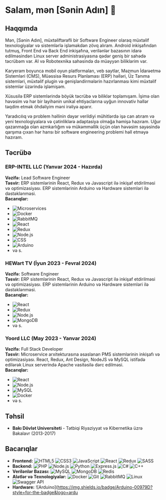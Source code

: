 # Salam, mən [Sənin Adın] 👋

## Haqqımda
Mən, [Sənin Adın], müxtəliftərəfli bir Software Engineer olaraq müxtəlif texnologiyalar və sistemlərlə işləməkdən zövq alıram. Android inkişafından tutmuş, Front End və Back End inkişafına, verilənlər bazasının idarə edilməsindən Linux server administrasiyasına qədər geniş bir sahədə təcrübəm var. AI və Robotexnika sahəsində də müəyyən biliklərim var.

Karyeram boyunca mobil oyun platformaları, veb saytlar, Məzmun İdarəetmə Sistemləri (CMS), Müəssisə Resurs Planlaması (ERP) həlləri, Üz Tanıma sistemləri, müxtəlif plugin və genişləndirmələrin hazırlanması kimi müxtəlif sistemlər üzərində işləmişəm.

Xüsusilə ERP sistemlərində böyük təcrübə və biliklər toplamışam. İşimə olan həvəsim və hər bir layihənin unikal ehtiyaclarına uyğun innovativ həllər təqdim etmək öhdəliyim məni irəliyə aparır.

Yaradıcılıq və problem həllinin dəyər verildiyi mühitlərdə işə can atıram və yeni texnologiyalara və çətinliklərə adaptasiya olmağa həmişə hazıram. Uğur qazanmağa olan əzmkarlığım və mükəmməllik üçün olan həvəsim sayəsində qarşıma çıxan hər hansı bir software engineering problemi həll etməyə hazıram.

## Təcrübə

### ERP-INTEL LLC (Yanvar 2024 - Hazırda)
**Vəzifə:** Lead Software Engineer  
**Təsvir:** ERP sistemlərinin React, Redux və Javascript ilə inkişaf etdirilməsi və optimizasiyası. ERP sistemlərinin Arduino və Hardware sistemləri ilə dəstəklənməsi.  
**Bacarıqlar:**
- ![Microservices](https://img.shields.io/badge/Microservices-FF6F00?style=for-the-badge&logo=Microservices&logoColor=white)
- ![Docker](https://img.shields.io/badge/Docker-2496ED?style=for-the-badge&logo=docker&logoColor=white)
- ![RabbitMQ](https://img.shields.io/badge/RabbitMQ-FF6600?style=for-the-badge&logo=RabbitMQ&logoColor=white)
- ![React](https://img.shields.io/badge/React-61DAFB?style=for-the-badge&logo=react&logoColor=black)
- ![Redux](https://img.shields.io/badge/Redux-764ABC?style=for-the-badge&logo=redux&logoColor=white)
- ![Node.js](https://img.shields.io/badge/Node.js-339933?style=for-the-badge&logo=node.js&logoColor=white)
- ![CSS](https://img.shields.io/badge/CSS-1572B6?style=for-the-badge&logo=css3&logoColor=white)
- ![Arduino](https://img.shields.io/badge/Arduino-00979D?style=for-the-badge&logo=arduino&logoColor=white)
- və s.

### HEWart TV (İyun 2023 - Fevral 2024)
**Vəzifə:** Software Engineer  
**Təsvir:** ERP sistemlərinin React, Redux və Javascript ilə inkişaf etdirilməsi və optimizasiyası. ERP sistemlərinin Arduino və Hardware sistemləri ilə dəstəklənməsi.  
**Bacarıqlar:**
- ![React](https://img.shields.io/badge/React-61DAFB?style=for-the-badge&logo=react&logoColor=black)
- ![Redux](https://img.shields.io/badge/Redux-764ABC?style=for-the-badge&logo=redux&logoColor=white)
- ![Node.js](https://img.shields.io/badge/Node.js-339933?style=for-the-badge&logo=node.js&logoColor=white)
- ![MongoDB](https://img.shields.io/badge/MongoDB-47A248?style=for-the-badge&logo=mongodb&logoColor=white)
- və s.

### Yoord LLC (May 2023 - Yanvar 2024)
**Vəzifə:** Full Stack Developer  
**Təsvir:** Microservice arxitekturasına əsaslanan PMS sistemlərinin inkişafı və optimizasiyası. React, Redux, Ant Design, NodeJS və MySQL istifadə edilərək Linux serverində Apache vasitəsilə dərc edilməsi.  
**Bacarıqlar:**
- ![React](https://img.shields.io/badge/React-61DAFB?style=for-the-badge&logo=react&logoColor=black)
- ![Node.js](https://img.shields.io/badge/Node.js-339933?style=for-the-badge&logo=node.js&logoColor=white)
- ![MySQL](https://img.shields.io/badge/MySQL-4479A1?style=for-the-badge&logo=mysql&logoColor=white)
- ![Docker](https://img.shields.io/badge/Docker-2496ED?style=for-the-badge&logo=docker&logoColor=white)
- və s.

## Təhsil
- **Bakı Dövlət Universiteti** - Tətbiqi Riyaziyyat və Kibernetika üzrə Bakalavr (2013-2017)

## Bacarıqlar
- **Frontend:** ![HTML5](https://img.shields.io/badge/HTML5-E34F26?style=for-the-badge&logo=html5&logoColor=white) ![CSS3](https://img.shields.io/badge/CSS3-1572B6?style=for-the-badge&logo=css3&logoColor=white) ![JavaScript](https://img.shields.io/badge/JavaScript-F7DF1E?style=for-the-badge&logo=javascript&logoColor=black) ![React](https://img.shields.io/badge/React-61DAFB?style=for-the-badge&logo=react&logoColor=black) ![Redux](https://img.shields.io/badge/Redux-764ABC?style=for-the-badge&logo=redux&logoColor=white) ![SASS](https://img.shields.io/badge/SASS-CC6699?style=for-the-badge&logo=sass&logoColor=white)
- **Backend:** ![PHP](https://img.shields.io/badge/PHP-777BB4?style=for-the-badge&logo=php&logoColor=white) ![Node.js](https://img.shields.io/badge/Node.js-339933?style=for-the-badge&logo=node.js&logoColor=white) ![Python](https://img.shields.io/badge/Python-3776AB?style=for-the-badge&logo=python&logoColor=white) ![Express.js](https://img.shields.io/badge/Express.js-000000?style=for-the-badge&logo=express&logoColor=white) ![C#](https://img.shields.io/badge/C%23-239120?style=for-the-badge&logo=c-sharp&logoColor=white) ![C++](https://img.shields.io/badge/C++-00599C?style=for-the-badge&logo=c%2B%2B&logoColor=white)
- **Verilənlər Bazası:** ![MySQL](https://img.shields.io/badge/MySQL-4479A1?style=for-the-badge&logo=mysql&logoColor=white) ![MongoDB](https://img.shields.io/badge/MongoDB-47A248?style=for-the-badge&logo=mongodb&logoColor=white) ![Redis](https://img.shields.io/badge/Redis-DC382D?style=for-the-badge&logo=redis&logoColor=white)
- **Alətlər və Texnologiyalar:** ![Docker](https://img.shields.io/badge/Docker-2496ED?style=for-the-badge&logo=docker&logoColor=white) ![Git](https://img.shields.io/badge/Git-F05032?style=for-the-badge&logo=git&logoColor=white) ![RabbitMQ](https://img.shields.io/badge/RabbitMQ-FF6600?style=for-the-badge&logo=RabbitMQ&logoColor=white) ![Linux](https://img.shields.io/badge/Linux-FCC624?style=for-the-badge&logo=linux&logoColor=black) ![Swagger API](https://img.shields.io/badge/Swagger-85EA2D?style=for-the-badge&logo=swagger&logoColor=black)
- **Hardware:** ![Arduino](https://img.shields.io/badge/Arduino-00979D?style=for-the-badge&logo=ardu
